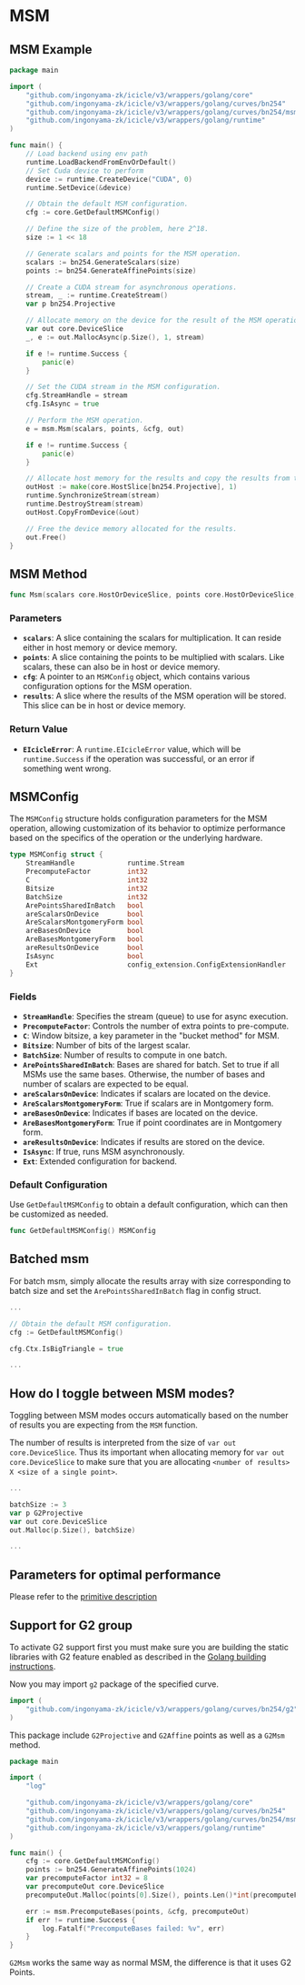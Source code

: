 # MSM

## MSM Example

```go
package main

import (
	"github.com/ingonyama-zk/icicle/v3/wrappers/golang/core"
	"github.com/ingonyama-zk/icicle/v3/wrappers/golang/curves/bn254"
	"github.com/ingonyama-zk/icicle/v3/wrappers/golang/curves/bn254/msm"
	"github.com/ingonyama-zk/icicle/v3/wrappers/golang/runtime"
)

func main() {
	// Load backend using env path
	runtime.LoadBackendFromEnvOrDefault()
	// Set Cuda device to perform
	device := runtime.CreateDevice("CUDA", 0)
	runtime.SetDevice(&device)

	// Obtain the default MSM configuration.
	cfg := core.GetDefaultMSMConfig()

	// Define the size of the problem, here 2^18.
	size := 1 << 18

	// Generate scalars and points for the MSM operation.
	scalars := bn254.GenerateScalars(size)
	points := bn254.GenerateAffinePoints(size)

	// Create a CUDA stream for asynchronous operations.
	stream, _ := runtime.CreateStream()
	var p bn254.Projective

	// Allocate memory on the device for the result of the MSM operation.
	var out core.DeviceSlice
	_, e := out.MallocAsync(p.Size(), 1, stream)

	if e != runtime.Success {
		panic(e)
	}

	// Set the CUDA stream in the MSM configuration.
	cfg.StreamHandle = stream
	cfg.IsAsync = true

	// Perform the MSM operation.
	e = msm.Msm(scalars, points, &cfg, out)

	if e != runtime.Success {
		panic(e)
	}

	// Allocate host memory for the results and copy the results from the device.
	outHost := make(core.HostSlice[bn254.Projective], 1)
	runtime.SynchronizeStream(stream)
	runtime.DestroyStream(stream)
	outHost.CopyFromDevice(&out)

	// Free the device memory allocated for the results.
	out.Free()
}
```

## MSM Method

```go
func Msm(scalars core.HostOrDeviceSlice, points core.HostOrDeviceSlice, cfg *core.MSMConfig, results core.HostOrDeviceSlice) runtime.EIcicleError
```

### Parameters

- **`scalars`**: A slice containing the scalars for multiplication. It can reside either in host memory or device memory.
- **`points`**: A slice containing the points to be multiplied with scalars. Like scalars, these can also be in host or device memory.
- **`cfg`**: A pointer to an `MSMConfig` object, which contains various configuration options for the MSM operation.
- **`results`**: A slice where the results of the MSM operation will be stored. This slice can be in host or device memory.

### Return Value

- **`EIcicleError`**: A `runtime.EIcicleError` value, which will be `runtime.Success` if the operation was successful, or an error if something went wrong.

## MSMConfig

The `MSMConfig` structure holds configuration parameters for the MSM operation, allowing customization of its behavior to optimize performance based on the specifics of the operation or the underlying hardware.

```go
type MSMConfig struct {
	StreamHandle             runtime.Stream
	PrecomputeFactor         int32
	C                        int32
	Bitsize                  int32
	BatchSize                int32
	ArePointsSharedInBatch   bool
	areScalarsOnDevice       bool
	AreScalarsMontgomeryForm bool
	areBasesOnDevice         bool
	AreBasesMontgomeryForm   bool
	areResultsOnDevice       bool
	IsAsync                  bool
	Ext                      config_extension.ConfigExtensionHandler
}
```

### Fields

- **`StreamHandle`**: Specifies the stream (queue) to use for async execution.
- **`PrecomputeFactor`**: Controls the number of extra points to pre-compute.
- **`C`**: Window bitsize, a key parameter in the "bucket method" for MSM.
- **`Bitsize`**: Number of bits of the largest scalar.
- **`BatchSize`**: Number of results to compute in one batch.
- **`ArePointsSharedInBatch`**: Bases are shared for batch. Set to true if all MSMs use the same bases. Otherwise, the number of bases and number of scalars are expected to be equal.
- **`areScalarsOnDevice`**: Indicates if scalars are located on the device.
- **`AreScalarsMontgomeryForm`**: True if scalars are in Montgomery form.
- **`areBasesOnDevice`**: Indicates if bases are located on the device.
- **`AreBasesMontgomeryForm`**: True if point coordinates are in Montgomery form.
- **`areResultsOnDevice`**: Indicates if results are stored on the device.
- **`IsAsync`**: If true, runs MSM asynchronously.
- **`Ext`**: Extended configuration for backend.

### Default Configuration

Use `GetDefaultMSMConfig` to obtain a default configuration, which can then be customized as needed.

```go
func GetDefaultMSMConfig() MSMConfig
```

## Batched msm

For batch msm, simply allocate the results array with size corresponding to batch size and set the `ArePointsSharedInBatch` flag in config struct.

```go
...

// Obtain the default MSM configuration.
cfg := GetDefaultMSMConfig()

cfg.Ctx.IsBigTriangle = true

...
```

## How do I toggle between MSM modes?

Toggling between MSM modes occurs automatically based on the number of results you are expecting from the `MSM` function.

The number of results is interpreted from the size of `var out core.DeviceSlice`. Thus its important when allocating memory for `var out core.DeviceSlice` to make sure that you are allocating `<number of results> X <size of a single point>`.

```go
... 

batchSize := 3
var p G2Projective
var out core.DeviceSlice
out.Malloc(p.Size(), batchSize)

...
```

## Parameters for optimal performance

Please refer to the [primitive description](../../cpp/msm#choosing-optimal-parameters)

## Support for G2 group

To activate G2 support first you must make sure you are building the static libraries with G2 feature enabled as described in the [Golang building instructions](api/golang-bindings/golang-bindings.md#using-icicle-golang-bindings-in-your-project).

Now you may import `g2` package of the specified curve.

```go
import (
    "github.com/ingonyama-zk/icicle/v3/wrappers/golang/curves/bn254/g2"
)
```

This package include `G2Projective` and `G2Affine` points as well as a `G2Msm` method.

```go
package main

import (
	"log"

	"github.com/ingonyama-zk/icicle/v3/wrappers/golang/core"
	"github.com/ingonyama-zk/icicle/v3/wrappers/golang/curves/bn254"
	"github.com/ingonyama-zk/icicle/v3/wrappers/golang/curves/bn254/msm"
	"github.com/ingonyama-zk/icicle/v3/wrappers/golang/runtime"
)

func main() {
	cfg := core.GetDefaultMSMConfig()
	points := bn254.GenerateAffinePoints(1024)
	var precomputeFactor int32 = 8
	var precomputeOut core.DeviceSlice
	precomputeOut.Malloc(points[0].Size(), points.Len()*int(precomputeFactor))

	err := msm.PrecomputeBases(points, &cfg, precomputeOut)
	if err != runtime.Success {
		log.Fatalf("PrecomputeBases failed: %v", err)
	}
}
```

`G2Msm` works the same way as normal MSM, the difference is that it uses G2 Points.
